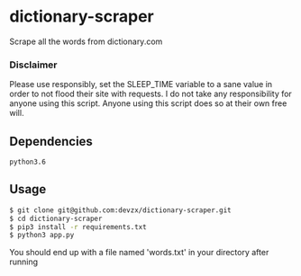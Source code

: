 # dictionary-scraper

Scrape all the words from dictionary.com

### Disclaimer
Please use responsibly, set the SLEEP_TIME variable to a sane value in order to not flood their site with requests.
I do not take any responsibility for anyone using this script. Anyone using this script does so at their own free will.

## Dependencies
```python3.6```
## Usage
``` sh
$ git clone git@github.com:devzx/dictionary-scraper.git
$ cd dictionary-scraper
$ pip3 install -r requirements.txt
$ python3 app.py
```

You should end up with a file named 'words.txt' in your directory after running

